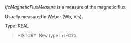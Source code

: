 ﻿_IfcMagneticFluxMeasure_ is a measure of the magnetic flux.

Usually measured in Weber (Wb, V s).

Type: REAL

> HISTORY&nbsp; New type in IFC2x.

